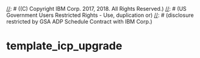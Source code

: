 [//]: # (Licensed Materials - Property of IBM)
[//]: # ((C) Copyright IBM Corp. 2017, 2018. All Rights Reserved.)
[//]: # (US Government Users Restricted Rights - Use, duplication or)
[//]: # (disclosure restricted by GSA ADP Schedule Contract with IBM Corp.)
# template_icp_upgrade